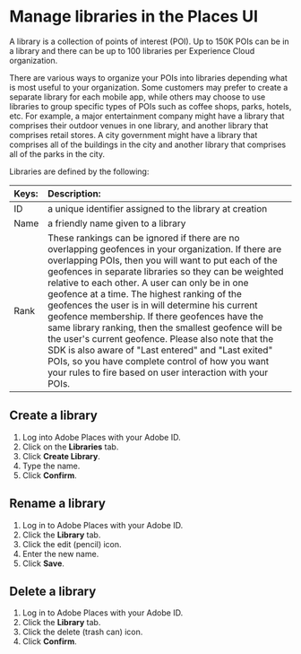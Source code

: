 # Manage libraries in the Places UI



A library is a collection of points of interest \(POI\). Up to 150K POIs can be in a library and there can be up to 100 libraries per Experience Cloud organization. 

There are various ways to organize your POIs into libraries depending what is most useful to your organization. Some customers may prefer to create a separate library for each mobile app, while others may choose to use libraries to group specific types of POIs such as coffee shops, parks, hotels, etc. For example, a major entertainment company might have a library that comprises their outdoor venues in one library, and another library that comprises retail stores. A city government might have a library that comprises all of the buildings in the city and another library that comprises all of the parks in the city. 

Libraries are defined by the following:

| Keys: | Description: |
| :--- | :--- |
| ID | a unique identifier assigned to the library at creation |
| Name | a friendly name given to a library |
| Rank | These rankings can be ignored if there are no overlapping geofences in your organization. If there are overlapping POIs, then you will want to put each of the geofences in separate libraries so they can be weighted relative to each other. A user can only be in one geofence at a time. The highest ranking of the geofences the user is in will determine his current geofence membership. If there geofences have the same library ranking, then the smallest geofence will be the user's current geofence. Please also note that the SDK is also aware of "Last entered" and "Last exited" POIs, so you have complete control of how you want your rules to fire based on user interaction with your POIs. |



## Create a library

1. Log into Adobe Places with your Adobe ID.
2. Click on the **Libraries** tab.
3. Click **Create Library**.
4. Type the name.
5. Click **Confirm**.

## Rename a library

1. Log in to Adobe Places with your Adobe ID.
2. Click the **Library** tab.
3. Click the edit \(pencil\) icon.
4. Enter the new name.
5. Click **Save**.

## Delete a library

1. Log in to Adobe Places with your Adobe ID.
2. Click the **Library** tab.
3. Click the delete \(trash can\) icon.
4. Click **Confirm**.

